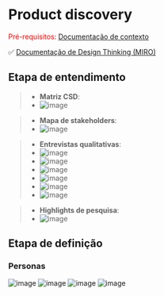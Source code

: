 # Product discovery

<span style="color:red">Pré-requisitos: <a href="01-Contexto.md"> Documentação de contexto</a></span>

✅ [Documentação de Design Thinking (MIRO)](https://miro.com/app/board/uXjVKoqwSn4=/)

## Etapa de entendimento

> * **Matriz CSD**:
> * ![image](https://github.com/user-attachments/assets/c93bd3f1-6cce-4bc7-a8ed-ee5da56921ba)

> * **Mapa de stakeholders**:
> * ![image](https://github.com/user-attachments/assets/08b6e789-a7c5-4ac7-a149-c88d7257afee)

> * **Entrevistas qualitativas**:
> * ![image](https://github.com/user-attachments/assets/4593c751-aac2-44ee-87c2-966a48befa89)
> * ![image](https://github.com/user-attachments/assets/be9a2058-95a7-4546-a7c2-a3b8e67fd52d)
> * ![image](https://github.com/user-attachments/assets/b2fcd246-e982-45d6-8713-48b48ed5ef96)
> * ![image](https://github.com/user-attachments/assets/8c7c72b5-351d-4352-9956-4a3b309abdba)
> * ![image](https://github.com/user-attachments/assets/dd8320d8-d9df-4a4a-807f-032410b39c51)
> * ![image](https://github.com/user-attachments/assets/640960f5-7aed-4bcf-9144-9a2cc92dbe98)


> * **Highlights de pesquisa**:
> * ![image](https://github.com/user-attachments/assets/c7c6e39b-8c81-442c-9af1-9534f7da7f2b)


## Etapa de definição

### Personas
![image](https://github.com/user-attachments/assets/92d39820-747c-4973-9409-5f64f2f89858)
![image](https://github.com/user-attachments/assets/b1ae7a27-43dc-4b58-a4e1-68011647d843)
![image](https://github.com/user-attachments/assets/9e0240dd-4396-421b-93ba-e156e8b8ea01)
![image](https://github.com/user-attachments/assets/81bf52dd-91f8-4c60-984d-b1971554fb55)




